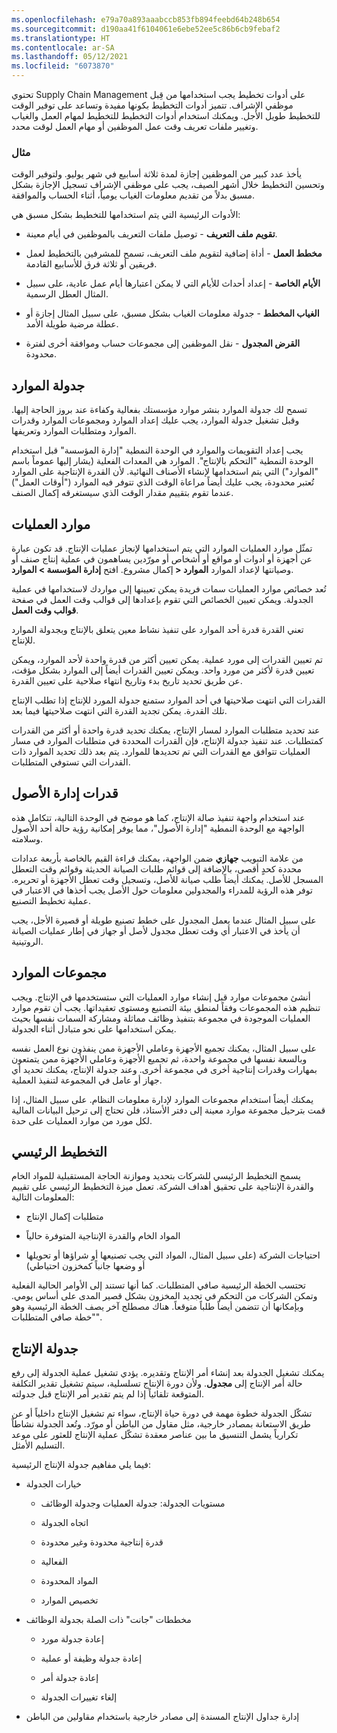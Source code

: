 ```yaml
---
ms.openlocfilehash: e79a70a893aaabccb853fb894feebd64b248b654
ms.sourcegitcommit: d190aa41f6104061e6ebe52ee5c86b6cb9febaf2
ms.translationtype: HT
ms.contentlocale: ar-SA
ms.lasthandoff: 05/12/2021
ms.locfileid: "6073870"
---
```

تحتوي Supply Chain Management على أدوات تخطيط يجب استخدامها من قِبل موظفي الإشراف. تتميز أدوات التخطيط بكونها مفيدة وتساعد على توفير الوقت للتخطيط طويل الأجل. ويمكنك استخدام أدوات التخطيط للتخطيط لمهام العمل والغياب وتغيير ملفات تعريف وقت عمل الموظفين أو مهام العمل لوقت محدد.

### <a name="example"></a>مثال 

يأخذ عدد كبير من الموظفين إجازة لمدة ثلاثة أسابيع في شهر يوليو. ولتوفير الوقت وتحسين التخطيط خلال أشهر الصيف، يجب على موظفي الإشراف تسجيل الإجازة بشكل مسبق بدلاً من تقديم معلومات الغياب يومياً، أثناء الحساب والموافقة.

الأدوات الرئيسية التي يتم استخدامها للتخطيط بشكل مسبق هي:

-   **تقويم ملف التعريف** - توصيل ملفات التعريف بالموظفين في أيام معينة.

-   **مخطط العمل** - أداة إضافية لتقويم ملف التعريف، تسمح للمشرفين بالتخطيط لعمل فريقين أو ثلاثة فرق للأسابيع القادمة.

-   **الأيام الخاصة** - إعداد أحداث للأيام التي لا يمكن اعتبارها أيام عمل عادية، على سبيل المثال العطل الرسمية.

-   **الغياب المخطط** - جدولة معلومات الغياب بشكل مسبق، على سبيل المثال إجازة أو عطلة مرضية طويلة الأمد.

-   **القرض المجدول** - نقل الموظفين إلى مجموعات حساب وموافقة أخرى لفترة محدودة.

## <a name="resource-scheduling"></a>جدولة الموارد

تسمح لك جدولة الموارد بنشر موارد مؤسستك بفعالية وكفاءة عند بروز الحاجة إليها. وقبل تشغيل جدولة الموارد، يجب عليك إعداد الموارد ومجموعات الموارد وقدرات الموارد ومتطلبات الموارد وتعريفها.

يجب إعداد التقويمات والموارد في الوحدة النمطية "إدارة المؤسسة" قبل استخدام الوحدة النمطية "التحكم بالإنتاج".
الموارد هي المعدات الفعلية (يشار إليها عموماً باسم "الموارد") التي يتم استخدامها لإنشاء الأصناف النهائية. لأن القدرة الإنتاجية على الموارد تُعتبر محدودة، يجب عليك أيضاً مراعاة الوقت الذي تتوفر فيه الموارد ("أوقات العمل") عندما تقوم بتقييم مقدار الوقت الذي سيستغرقه إكمال الصنف.

## <a name="operations-resources"></a>موارد العمليات

تمثّل موارد العمليات الموارد التي يتم استخدامها لإنجاز عمليات الإنتاج. قد تكون عبارة عن أجهزة أو أدوات أو مواقع أو أشخاص أو مورّدين يساهمون في عملية إنتاج صنف أو إكمال مشروع. افتح **إدارة المؤسسة > الموارد‏‎ > الموارد‏‎** لإعداد الموارد‏‎ وصيانتها.

تُعد خصائص موارد العمليات سمات فريدة يمكن تعيينها إلى مواردك لاستخدامها في عملية الجدولة. ويمكن تعيين الخصائص التي تقوم بإعدادها إلى قوالب وقت العمل في صفحة **قوالب وقت العمل**.

تعني القدرة قدرة أحد الموارد على تنفيذ نشاط معين يتعلق بالإنتاج وبجدولة الموارد للإنتاج.

تم تعيين القدرات إلى مورد عملية. يمكن تعيين أكثر من قدرة واحدة لأحد الموارد، ويمكن تعيين قدرة لأكثر من مورد واحد. ويمكن تعيين القدرات أيضاً إلى الموارد بشكل مؤقت، عن طريق تحديد تاريخ بدء وتاريخ انتهاء صلاحية على تعيين القدرة.

القدرات التي انتهت صلاحيتها في أحد الموارد ستمنع جدولة المورد للإنتاج إذا تطلب الإنتاج تلك القدرة. يمكن تجديد القدرة التي انتهت صلاحيتها فيما بعد.

عند تحديد متطلبات الموارد لمسار الإنتاج، يمكنك تحديد قدرة واحدة أو أكثر من القدرات كمتطلبات. عند تنفيذ جدولة الإنتاج، فإن القدرات المحددة في متطلبات الموارد في مسار العمليات تتوافق مع القدرات التي تم تحديدها للموارد. يتم بعد ذلك تحديد الموارد ذات القدرات التي تستوفي المتطلبات.

## <a name="asset-management-capabilities"></a>قدرات إدارة الأصول 
عند استخدام واجهة تنفيذ صالة الإنتاج، كما هو موضح في الوحدة التالية، تتكامل هذه الواجهة مع الوحدة النمطية "إدارة الأصول"، مما يوفر إمكانية رؤية حالة أحد الأصول وسلامته.  

من علامة التبويب **جهازي** ضمن الواجهة، يمكنك قراءة القيم بالخاصة بأربعة عدادات محددة كحدٍ أقصى، بالإضافة إلى قوائم طلبات الصيانة الحديثة وقوائم وقت التعطل المسجل للأصل. يمكنك أيضاً طلب صيانة للأصل، وتسجيل وقت تعطل الأجهزة أو تحريره. توفر هذه الرؤية للمدراء والمجدولين معلومات حول الأصل يجب أخذها في الاعتبار في عملية تخطيط التصنيع.

على سبيل المثال عندما يعمل المجدول على خطط تصنيع طويلة أو قصيرة الأجل، يجب أن يأخذ في الاعتبار أي وقت تعطل مجدول لأصل أو جهاز في إطار عمليات الصيانة الروتينية. 


## <a name="resource-groups"></a>مجموعات الموارد

أنشئ مجموعات موارد قبل إنشاء موارد العمليات التي ستستخدمها في الإنتاج. ويجب تنظيم هذه المجموعات وفقاً لمنطق بيئة التصنيع ومستوى تعقيداتها. يجب أن تقوم موارد العمليات الموجودة في مجموعة بتنفيذ وظائف مماثلة ومشاركة السمات نفسها بحيث يمكن استخدامها على نحو متبادل أثناء الجدولة.

على سبيل المثال، يمكنك تجميع الأجهزة وعاملي الأجهزة ممن ينفذون نوع العمل نفسه وبالسعة نفسها في مجموعة واحدة، ثم تجميع الأجهزة وعاملي الأجهزة ممن يتمتعون بمهارات وقدرات إنتاجية أخرى في مجموعة أخرى. وعند جدولة الإنتاج، يمكنك تحديد أي جهاز أو عامل في المجموعة لتنفيذ العملية.

يمكنك أيضاً استخدام مجموعات الموارد لإدارة معلومات النظام. على سبيل المثال، إذا قمت بترحيل مجموعة موارد معينة إلى دفتر الأستاذ، فلن تحتاج إلى ترحيل البيانات المالية لكل مورد من موارد العمليات على حدة.

## <a name="master-planning"></a>التخطيط الرئيسي

يسمح التخطيط الرئيسي للشركات بتحديد وموازنة الحاجة المستقبلية للمواد الخام والقدرة الإنتاجية على تحقيق أهداف الشركة. تعمل ميزة التخطيط الرئيسي على تقييم المعلومات التالية:

-   متطلبات إكمال الإنتاج

-   المواد الخام والقدرة الإنتاجية المتوفرة حالياً

-   احتياجات الشركة (على سبيل المثال، المواد التي يجب تصنيعها أو شراؤها أو تحويلها أو وضعها جانباً كمخزون احتياطي)

تحتسب الخطة الرئيسية صافي المتطلبات. كما أنها تستند إلى الأوامر الحالية الفعلية وتمكن الشركات من التحكم في تجديد المخزون بشكل قصير المدى على أساس يومي. وبإمكانها أن تتضمن أيضاً طلباً متوقعاً. هناك مصطلح آخر يصف الخطة الرئيسية وهو "خطة صافي المتطلبات". 

## <a name="production-scheduling"></a>جدولة الإنتاج

يمكنك تشغيل الجدولة بعد إنشاء أمر الإنتاج وتقديره. يؤدي تشغيل عملية الجدولة إلى رفع حالة أمر الإنتاج إلى **مجدول**. ولأن دورة الإنتاج تسلسلية، سيتم تشغيل تقدير التكلفة المتوقعة تلقائياً إذا لم يتم تقدير أمر الإنتاج قبل جدولته.

تشكّل الجدولة خطوة مهمة في دورة حياة الإنتاج، سواء تم تشغيل الإنتاج داخلياً أو عن طريق الاستعانة بمصادر خارجية، مثل مقاول من الباطن أو مورّد. وتُعد الجدولة نشاطاً تكرارياً يشمل التنسيق ما بين عناصر معقدة تشكّل عملية الإنتاج للعثور على موعد التسليم الأمثل.

فيما يلي مفاهيم جدولة الإنتاج الرئيسية:

-   خيارات الجدولة

    -   مستويات الجدولة: جدولة العمليات وجدولة الوظائف

    -   اتجاه الجدولة

    -   قدرة إنتاجية محدودة وغير محدودة

    -   الفعالية

    -   المواد المحدودة

    -   تخصيص الموارد

-   مخططات "جانت" ذات الصلة بجدولة الوظائف

    -   إعادة جدولة مورد

    -   إعادة جدولة وظيفة أو عملية

    -   إعادة جدولة أمر

    -   إلغاء تغييرات الجدولة

-   إدارة جداول الإنتاج المسندة إلى مصادر خارجية باستخدام مقاولين من الباطن 
